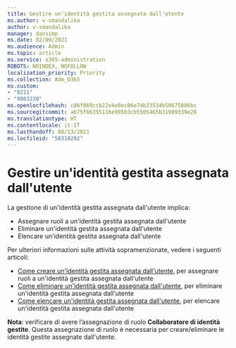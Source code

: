 ```yaml
---
title: Gestire un'identità gestita assegnata dall'utente
ms.author: v-smandalika
author: v-smandalika
manager: dansimp
ms.date: 02/09/2021
ms.audience: Admin
ms.topic: article
ms.service: o365-administration
ROBOTS: NOINDEX, NOFOLLOW
localization_priority: Priority
ms.collection: Adm_O365
ms.custom:
- "8211"
- "9003230"
ms.openlocfilehash: c86f869ccb22e4e8ec86e74b23534b50675806bc
ms.sourcegitcommit: ab75f66355116e995b3cb5505465b31989339e28
ms.translationtype: HT
ms.contentlocale: it-IT
ms.lasthandoff: 08/13/2021
ms.locfileid: "58318292"
---
```

# <a name="manage-a-user-assigned-managed-identity"></a>Gestire un'identità gestita assegnata dall'utente

La gestione di un'identità gestita assegnata dall'utente implica:

- Assegnare ruoli a un'identità gestita assegnata dall'utente
- Eliminare un'identità gestita assegnata dall'utente
- Elencare un'identità gestita assegnata dall'utente

Per ulteriori informazioni sulle attività sopramenzionate, vedere i seguenti articoli:

- [Come creare un'identità gestita assegnata dall'utente](https://docs.microsoft.com/azure/active-directory/managed-identities-azure-resources/how-to-manage-ua-identity-portal), per assegnare ruoli a un'identità gestita assegnata dall'utente
- [Come eliminare un'identità gestita assegnata dall'utente](https://docs.microsoft.com/azure/active-directory/managed-identities-azure-resources/how-to-manage-ua-identity-portal), per eliminare un'identità gestita assegnata dall'utente
- [Come elencare un'identità gestita assegnata dall'utente](https://docs.microsoft.com/azure/active-directory/managed-identities-azure-resources/how-to-manage-ua-identity-portal), per elencare un'identità gestita assegnata dall'utente

**Nota**: verificare di avere l’assegnazione di ruolo **Collaboratore di identità gestite**. Questa assegnazione di ruolo è necessaria per creare/eliminare le identità gestite assegnate dall'utente.
